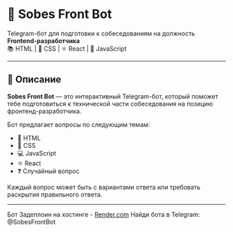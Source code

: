 # 🤖 Sobes Front Bot

Telegram-бот для подготовки к собеседованиям на должность **Frontend-разработчика**  
📚 HTML | 💅 CSS | ⚛️ React | 🧠 JavaScript

---

## 📝 Описание

**Sobes Front Bot** — это интерактивный Telegram-бот, который поможет тебе подготовиться к технической части собеседования на позицию фронтенд-разработчика.

Бот предлагает вопросы по следующим темам:
- 📄 HTML
- 🎨 CSS
- 💻 JavaScript
- ⚛️ React
- ❓ Случайный вопрос

Каждый вопрос может быть с вариантами ответа или требовать раскрытия правильного ответа.

---

Бот Задеплоин  на хостинге - [Render.com](https://render.com )
Найди бота в Telegram: @SobesFrontBot
 


